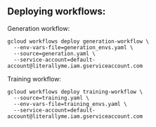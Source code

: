 ## Deploying workflows:

Generation workflow:
```
gcloud workflows deploy generation-workflow \
  --env-vars-file=generation_envs.yaml \
  --source=generation.yaml \
  --service-account=default-account@literallyme.iam.gserviceaccount.com 
```

Training workflow:
```
gcloud workflows deploy training-workflow \
  --source=training.yaml \
  --env-vars-file=training_envs.yaml \
  --service-account=default-account@literallyme.iam.gserviceaccount.com 
```